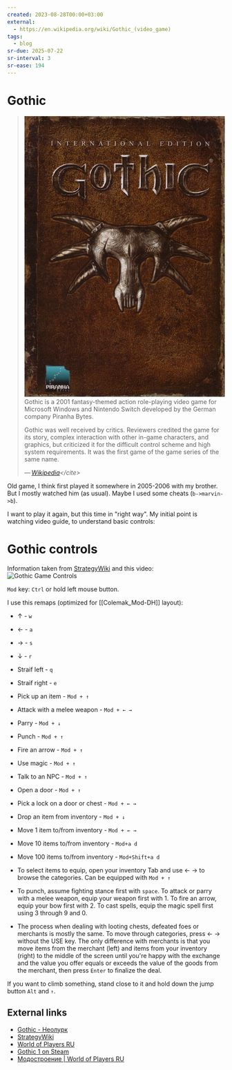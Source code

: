 ```yaml
---
created: 2023-08-28T00:00+03:00
external:
  - https://en.wikipedia.org/wiki/Gothic_(video_game)
tags:
  - blog
sr-due: 2025-07-22
sr-interval: 3
sr-ease: 194
---
```


# Gothic

> ![Gothic Cover|320](img/Gothiccover.png)
> Gothic is a 2001 fantasy-themed action role-playing video game for Microsoft
> Windows and Nintendo Switch developed by the German company Piranha Bytes.
>
> Gothic was well received by critics. Reviewers credited the game for its
> story, complex interaction with other in-game characters, and graphics, but
> criticized it for the difficult control scheme and high system requirements.
> It was the first game of the game series of the same name.
>
> — <cite>[Wikipedia](https://en.wikipedia.org/wiki/Gothic_\(video_game\))</cite>

Old game, I think first played it somewhere in 2005-2006 with my brother. But I
mostly watched him (as usual). Maybe I used some cheats (`b->marvin->b`).

I want to play it again, but this time in "right way". My initial point is
watching video guide, to understand basic controls:


# Gothic controls

Information taken from
[StrategyWiki](https://strategywiki.org/wiki/Gothic/Controls) and this video:\
![Gothic Game Controls](https://www.youtube.com/watch?v=kpRlGYwSL-8)

`Mod` key: `Ctrl` or hold left mouse button.

I use this remaps (optimized for [[Colemak_Mod-DH]] layout):

- ↑ - `w`
- ← - `a`
- → - `s`
- ↓ - `r`
- Straif left - `q`
- Straif right - `e`
- Pick up an item - `Mod + ↑`
- Attack with a melee weapon - `Mod + ← →`
- Parry - `Mod + ↓`
- Punch - `Mod + ↑`
- Fire an arrow - `Mod + ↑`
- Use magic - `Mod + ↑`
- Talk to an NPC - `Mod + ↑`
- Open a door - `Mod + ↑`
- Pick a lock on a door or chest - `Mod + ← →`
- Drop an item from inventory - `Mod + ↓`
- Move 1 item to/from inventory - `Mod + ← →`
- Move 10 items to/from inventory - `Mod+a d`
- Move 100 items to/from inventory - `Mod+Shift+a d`

- To select items to equip, open your inventory Tab and use ← → to browse the
categories. Can be equipped with `Mod + ↑`

- To punch, assume fighting stance first with `space`. To attack or parry with a
melee weapon, equip your weapon first with 1. To fire an arrow, equip your bow
first with 2. To cast spells, equip the magic spell first using 3 through 9
and 0.

- The process when dealing with looting chests, defeated foes or merchants is
mostly the same. To move through categories, press ← → without the USE key. The
only difference with merchants is that you move items from the merchant (left)
and items from your inventory (right) to the middle of the screen until you're
happy with the exchange and the value you offer equals or exceeds the value of
the goods from the merchant, then press `Enter` to finalize the deal.

If you want to climb something, stand close to it and hold down the jump button
`Alt` and `↑`.

## External links

- [Gothic - Неолурк](https://neolurk.org/wiki/Gothic)
- [StrategyWiki](https://strategywiki.org/wiki/Gothic)
- [World of Players RU](https://worldofplayers.ru/)
- [Gothic 1 on Steam](https://store.steampowered.com/app/65540/Gothic_1/)
- [Модостроение | World of Players RU](https://worldofplayers.ru/forums/353/)
